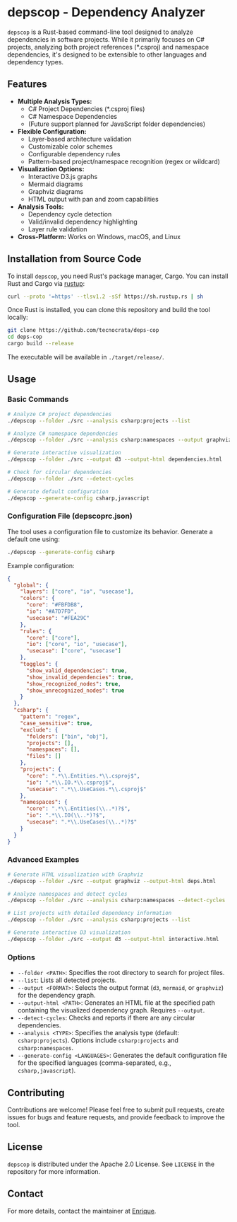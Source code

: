 # depscop - Dependency Analyzer

`depscop` is a Rust-based command-line tool designed to analyze dependencies in software projects. While it primarily focuses on C# projects, analyzing both project references (\*.csproj) and namespace dependencies, it's designed to be extensible to other languages and dependency types.

## Features

- **Multiple Analysis Types:**
  - C# Project Dependencies (\*.csproj files)
  - C# Namespace Dependencies
  - (Future support planned for JavaScript folder dependencies)
- **Flexible Configuration:**
  - Layer-based architecture validation
  - Customizable color schemes
  - Configurable dependency rules
  - Pattern-based project/namespace recognition (regex or wildcard)
- **Visualization Options:**
  - Interactive D3.js graphs
  - Mermaid diagrams
  - Graphviz diagrams
  - HTML output with pan and zoom capabilities
- **Analysis Tools:**
  - Dependency cycle detection
  - Valid/invalid dependency highlighting
  - Layer rule validation
- **Cross-Platform:** Works on Windows, macOS, and Linux

## Installation from Source Code

To install `depscop`, you need Rust's package manager, Cargo. You can install Rust and Cargo via [rustup](https://rustup.rs/):

```bash
curl --proto '=https' --tlsv1.2 -sSf https://sh.rustup.rs | sh
```

Once Rust is installed, you can clone this repository and build the tool locally:

```bash
git clone https://github.com/tecnocrata/deps-cop
cd deps-cop
cargo build --release
```

The executable will be available in `./target/release/`.

## Usage

### Basic Commands

```bash
# Analyze C# project dependencies
./depscop --folder ./src --analysis csharp:projects --list

# Analyze C# namespace dependencies
./depscop --folder ./src --analysis csharp:namespaces --output graphviz

# Generate interactive visualization
./depscop --folder ./src --output d3 --output-html dependencies.html

# Check for circular dependencies
./depscop --folder ./src --detect-cycles

# Generate default configuration
./depscop --generate-config csharp,javascript
```

### Configuration File (depscoprc.json)

The tool uses a configuration file to customize its behavior. Generate a default one using:

```bash
./depscop --generate-config csharp
```

Example configuration:

```json
{
  "global": {
    "layers": ["core", "io", "usecase"],
    "colors": {
      "core": "#FBFDB8",
      "io": "#A7D7FD",
      "usecase": "#FEA29C"
    },
    "rules": {
      "core": ["core"],
      "io": ["core", "io", "usecase"],
      "usecase": ["core", "usecase"]
    },
    "toggles": {
      "show_valid_dependencies": true,
      "show_invalid_dependencies": true,
      "show_recognized_nodes": true,
      "show_unrecognized_nodes": true
    }
  },
  "csharp": {
    "pattern": "regex",
    "case_sensitive": true,
    "exclude": {
      "folders": ["bin", "obj"],
      "projects": [],
      "namespaces": [],
      "files": []
    },
    "projects": {
      "core": ".*\\.Entities.*\\.csproj$",
      "io": ".*\\.IO.*\\.csproj$",
      "usecase": ".*\\.UseCases.*\\.csproj$"
    },
    "namespaces": {
      "core": ".*\\.Entities(\\..*)?$",
      "io": ".*\\.IO(\\..*)?$",
      "usecase": ".*\\.UseCases(\\..*)?$"
    }
  }
}
```

### Advanced Examples

```bash
# Generate HTML visualization with Graphviz
./depscop --folder ./src --output graphviz --output-html deps.html

# Analyze namespaces and detect cycles
./depscop --folder ./src --analysis csharp:namespaces --detect-cycles

# List projects with detailed dependency information
./depscop --folder ./src --analysis csharp:projects --list

# Generate interactive D3 visualization
./depscop --folder ./src --output d3 --output-html interactive.html
```

### Options

- `--folder <PATH>`: Specifies the root directory to search for project files.
- `--list`: Lists all detected projects.
- `--output <FORMAT>`: Selects the output format (`d3`, `mermaid`, or `graphviz`) for the dependency graph.
- `--output-html <PATH>`: Generates an HTML file at the specified path containing the visualized dependency graph. Requires `--output`.
- `--detect-cycles`: Checks and reports if there are any circular dependencies.
- `--analysis <TYPE>`: Specifies the analysis type (default: `csharp:projects`). Options include `csharp:projects` and `csharp:namespaces`.
- `--generate-config <LANGUAGES>`: Generates the default configuration file for the specified languages (comma-separated, e.g., `csharp,javascript`).

## Contributing

Contributions are welcome! Please feel free to submit pull requests, create issues for bugs and feature requests, and provide feedback to improve the tool.

## License

`depscop` is distributed under the Apache 2.0 License. See `LICENSE` in the repository for more information.

## Contact

For more details, contact the maintainer at [Enrique](mailto:your.enrique@ortuno.net).
